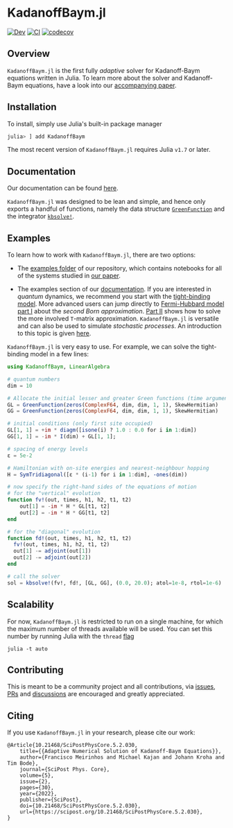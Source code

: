 
# KadanoffBaym.jl

[![Dev](https://img.shields.io/badge/docs-dev-blue.svg)](https://nonequilibriumdynamics.github.io/KadanoffBaym.jl/dev/)
[![CI](https://github.com/NonequilibriumDynamics/KadanoffBaym.jl/workflows/CI/badge.svg)](https://github.com/NonequilibriumDynamics/KadanoffBaym.jl/actions?query=workflow%3ACI)
[![codecov](https://codecov.io/gh/NonequilibriumDynamics/KadanoffBaym.jl/branch/master/graph/badge.svg?token=AAZVQLIKN2)](https://codecov.io/gh/NonequilibriumDynamics/KadanoffBaym.jl)

## Overview

`KadanoffBaym.jl` is the first fully *adaptive* solver for Kadanoff-Baym equations written in Julia. To learn more about the solver and Kadanoff-Baym equations, have a look into our [accompanying paper](https://doi.org/10.21468/SciPostPhysCore.5.2.030).


## Installation

To install, simply use Julia's built-in package manager

```julia
julia> ] add KadanoffBaym
```

The most recent version of `KadanoffBaym.jl` requires Julia `v1.7` or later.


## Documentation

Our documentation can be found [here](https://nonequilibriumdynamics.github.io/KadanoffBaym.jl).

`KadanoffBaym.jl` was designed to be lean and simple, and hence only exports a handful of functions, namely the data structure [`GreenFunction`](https://nonequilibriumdynamics.github.io/KadanoffBaym.jl/dev/#KadanoffBaym.GreenFunction) and the integrator [`kbsolve!`](https://nonequilibriumdynamics.github.io/KadanoffBaym.jl/dev/#KadanoffBaym.kbsolve!-Tuple{Any,%20Any,%20Vector{%3C:GreenFunction},%20Any}).


## Examples

To learn how to work with `KadanoffBaym.jl`, there are two options:

- The [examples folder](https://github.com/NonequilibriumDynamics/KadanoffBaym.jl/tree/master/examples) of our repository, which contains notebooks for all of the systems studied in [our paper](https://doi.org/10.21468/SciPostPhysCore.5.2.030).

- The examples section of our [documentation](https://nonequilibriumdynamics.github.io/KadanoffBaym.jl). If you are interested in _quantum_ dynamics, we recommend you start with the [tight-binding model](https://nonequilibriumdynamics.github.io/KadanoffBaym.jl/dev/examples/TightBindingModel/). More advanced users can jump directly to [Fermi-Hubbard model part I](https://nonequilibriumdynamics.github.io/KadanoffBaym.jl/dev/examples/FermiHubbard2B/) about the _second Born approximation_. [Part II](https://nonequilibriumdynamics.github.io/KadanoffBaym.jl/dev/examples/FermiHubbardTM/) shows how to solve the more involved ``T``-matrix approximation. `KadanoffBaym.jl` is versatile and can also be used to simulate _stochastic processes_. An introduction to this topic is given [here](https://nonequilibriumdynamics.github.io/KadanoffBaym.jl/dev/examples/StochasticProcesses/).

`KadanoffBaym.jl` is very easy to use. For example, we can solve the tight-binding model in a few lines:


```julia
using KadanoffBaym, LinearAlgebra

# quantum numbers
dim = 10

# Allocate the initial lesser and greater Green functions (time arguments at the end)
GL = GreenFunction(zeros(ComplexF64, dim, dim, 1, 1), SkewHermitian)
GG = GreenFunction(zeros(ComplexF64, dim, dim, 1, 1), SkewHermitian)

# initial conditions (only first site occupied)
GL[1, 1] = +im * diagm([isone(i) ? 1.0 : 0.0 for i in 1:dim])
GG[1, 1] = -im * I(dim) + GL[1, 1];

# spacing of energy levels
ε = 5e-2

# Hamiltonian with on-site energies and nearest-neighbour hopping
H = SymTridiagonal([ε * (i-1) for i in 1:dim], -ones(dim))

# now specify the right-hand sides of the equations of motion
# for the "vertical" evolution
function fv!(out, times, h1, h2, t1, t2)
    out[1] = -im * H * GL[t1, t2]
    out[2] = -im * H * GG[t1, t2]
end

# for the "diagonal" evolution
function fd!(out, times, h1, h2, t1, t2)
  fv!(out, times, h1, h2, t1, t2)
  out[1] -= adjoint(out[1])
  out[2] -= adjoint(out[2])
end

# call the solver
sol = kbsolve!(fv!, fd!, [GL, GG], (0.0, 20.0); atol=1e-8, rtol=1e-6)
```


## Scalability

For now, `KadanoffBaym.jl` is restricted to run on a single machine, for which the maximum number of threads available will be used. You can set this number by running Julia with the `thread` [flag](https://docs.julialang.org/en/v1/manual/multi-threading/#man-multithreading)
```
julia -t auto
```


## Contributing

This is meant to be a community project and all contributions, via [issues](https://github.com/NonequilibriumDynamics/KadanoffBaym.jl/issues), [PRs](https://github.com/NonequilibriumDynamics/KadanoffBaym.jl/pulls) and [discussions](https://github.com/NonequilibriumDynamics/KadanoffBaym.jl/discussions) are encouraged and greatly appreciated.


## Citing

If you use `KadanoffBaym.jl` in your research, please cite our work:
```
@Article{10.21468/SciPostPhysCore.5.2.030,
	title={{Adaptive Numerical Solution of Kadanoff-Baym Equations}},
	author={Francisco Meirinhos and Michael Kajan and Johann Kroha and Tim Bode},
	journal={SciPost Phys. Core},
	volume={5},
	issue={2},
	pages={30},
	year={2022},
	publisher={SciPost},
	doi={10.21468/SciPostPhysCore.5.2.030},
	url={https://scipost.org/10.21468/SciPostPhysCore.5.2.030},
}
```
